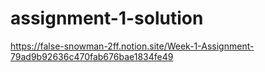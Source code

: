 # assignment-1-solution
https://false-snowman-2ff.notion.site/Week-1-Assignment-79ad9b92636c470fab676bae1834fe49
